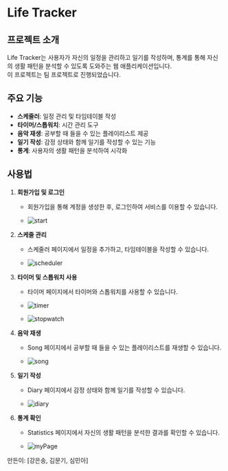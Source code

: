 # Life Tracker

## 프로젝트 소개
Life Tracker는 사용자가 자신의 일정을 관리하고 일기를 작성하며, 통계를 통해 자신의 생활 패턴을 분석할 수 있도록 도와주는 웹 애플리케이션입니다.  
이 프로젝트는 팀 프로젝트로 진행되었습니다.

## 주요 기능
- **스케줄러**: 일정 관리 및 타임테이블 작성
- **타이머/스톱워치**: 시간 관리 도구
- **음악 재생**: 공부할 때 들을 수 있는 플레이리스트 제공
- **일기 작성**: 감정 상태와 함께 일기를 작성할 수 있는 기능
- **통계**: 사용자의 생활 패턴을 분석하여 시각화


## 사용법
1. **회원가입 및 로그인**
    - 회원가입을 통해 계정을 생성한 후, 로그인하여 서비스를 이용할 수 있습니다.
  
    - ![start](https://github.com/mk-isos/LifeTracker/assets/121490196/eca4c12e-c4bf-4004-8542-16653fe58b97)

2. **스케줄 관리**
    - 스케줄러 페이지에서 일정을 추가하고, 타임테이블을 작성할 수 있습니다.
  
    - ![scheduler](https://github.com/mk-isos/LifeTracker/assets/121490196/67642100-df58-43bd-a9bb-aa4060823367)

3. **타이머 및 스톱워치 사용**
    - 타이머 페이지에서 타이머와 스톱워치를 사용할 수 있습니다.
  
    - ![timer](https://github.com/mk-isos/LifeTracker/assets/121490196/b09c4f7d-11e9-4ce4-87c4-4add6434795a)
  
    - ![stopwatch](https://github.com/mk-isos/LifeTracker/assets/121490196/813626ff-1a90-4364-b43c-4b660a450211)

4. **음악 재생**
    - Song 페이지에서 공부할 때 들을 수 있는 플레이리스트를 재생할 수 있습니다.
  
    - ![song](https://github.com/mk-isos/LifeTracker/assets/121490196/5817d619-1091-4b58-b35c-49652ff42296)

5. **일기 작성**
    - Diary 페이지에서 감정 상태와 함께 일기를 작성할 수 있습니다.
  
    - ![diary](https://github.com/mk-isos/LifeTracker/assets/121490196/1f8541d3-3803-4523-af09-c8b30935c41b)

6. **통계 확인**
    - Statistics 페이지에서 자신의 생활 패턴을 분석한 결과를 확인할 수 있습니다.
  
    - ![myPage](https://github.com/mk-isos/LifeTracker/assets/121490196/c4b6b28f-04e5-44be-86ad-1464c8cc2f3a)



만든이: [강은송, 김문기, 심민아]





